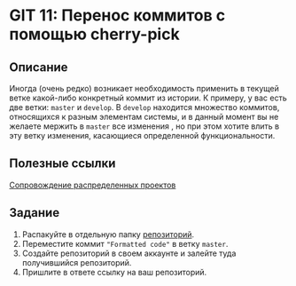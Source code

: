 # GIT 11: Перенос коммитов с помощью cherry-pick

## Описание

Иногда (очень редко) возникает необходимость применить в текущей ветке какой-либо конкретный коммит из истории. К примеру, у вас есть две ветки: `master` и `develop`. В `develop` находится множество коммитов, относящихся к разным элементам системы, и в данный момент вы не желаете мержить в `master` все изменения , но при этом хотите влить в эту ветку изменения, касающиеся определенной функциональности.

## Полезные ссылки

[Сопровождение распределенных проектов](/GIT11/Git_Сопровождение_проекта.html)

## Задание

1. Распакуйте в отдельную папку [репозиторий](/GIT11/git-cherry-pick.zip).
1. Переместите коммит `"Formatted code"` в ветку `master`.
1. Создайте репозиторий в своем аккаунте и залейте туда получившийся репозиторий.
1. Пришлите в ответе ссылку на ваш репозиторий.

